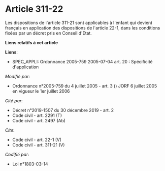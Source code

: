# Article 311-22

Les dispositions de l'article 311-21 sont applicables à l'enfant qui devient français en application des dispositions de
l'article 22-1, dans les conditions fixées par un décret pris en Conseil d'Etat.

**Liens relatifs à cet article**

**Liens**:

  - SPEC_APPLI: Ordonnance 2005-759 2005-07-04 art. 20 : Spécificité d'application

_Modifié par_:

  - Ordonnance n°2005-759 du 4 juillet 2005 - art. 3 () JORF 6 juillet 2005 en vigueur le 1er juillet 2006

_Cité par_:

  - Décret n°2019-1507 du 30 décembre 2019 - art. 2
  - Code civil - art. 2291 (T)
  - Code civil - art. 2497 (Ab)

_Cite_:

  - Code civil - art. 22-1 (V)
  - Code civil - art. 311-21 (V)

_Codifié par_:

  - Loi n°1803-03-14
